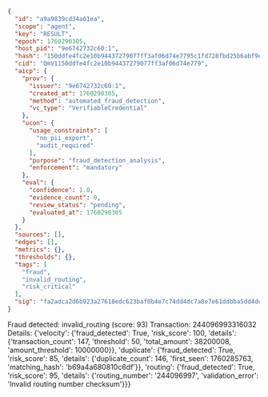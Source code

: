 ```json
{
  "id": "a9a9839cd34a61ea",
  "scope": "agent",
  "key": "RESULT",
  "epoch": 1760290305,
  "host_pid": "9e6742732c60:1",
  "hash": "150ddfe4fc2e10b94437279077ff3af06d74e7795c1fd728fbd25b6abf9e2740",
  "cid": "QmV1150ddfe4fc2e10b94437279077ff3af06d74e779",
  "aicp": {
    "prov": {
      "issuer": "9e6742732c60:1",
      "created_at": 1760290305,
      "method": "automated_fraud_detection",
      "vc_type": "VerifiableCredential"
    },
    "ucon": {
      "usage_constraints": [
        "no_pii_export",
        "audit_required"
      ],
      "purpose": "fraud_detection_analysis",
      "enforcement": "mandatory"
    },
    "eval": {
      "confidence": 1.0,
      "evidence_count": 0,
      "review_status": "pending",
      "evaluated_at": 1760290305
    }
  },
  "sources": [],
  "edges": [],
  "metrics": {},
  "thresholds": {},
  "tags": [
    "fraud",
    "invalid_routing",
    "risk_critical"
  ],
  "sig": "fa2adca2d6b923a27618edc623baf0b4e7c74dd4dc7a8e7e61ddbba5dd4de78d"
}
```

Fraud detected: invalid_routing (score: 93)
Transaction: 244096993316032
Details: {'velocity': {'fraud_detected': True, 'risk_score': 100, 'details': {'transaction_count': 147, 'threshold': 50, 'total_amount': 38200008, 'amount_threshold': 10000000}}, 'duplicate': {'fraud_detected': True, 'risk_score': 85, 'details': {'duplicate_count': 146, 'first_seen': 1760285763, 'matching_hash': 'b69a4a680810c6df'}}, 'routing': {'fraud_detected': True, 'risk_score': 95, 'details': {'routing_number': '244096997', 'validation_error': 'Invalid routing number checksum'}}}
